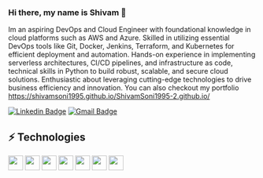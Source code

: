 ### Hi there, my name is Shivam 👋

<!-- Introduce yourself and give a brief introduction about yourself here.  Also include what tech you're interested in and what you are currently learning -->

Im an aspiring DevOps and Cloud Engineer with foundational knowledge in cloud platforms such as AWS and Azure. Skilled in utilizing essential DevOps tools like Git, Docker, Jenkins, Terraform, and Kubernetes for efficient deployment and automation. Hands-on experience in implementing serverless architectures, CI/CD pipelines, and infrastructure as code, technical skills in Python to build robust, scalable, and secure cloud solutions. Enthusiastic about leveraging cutting-edge technologies to drive business efficiency and innovation. You can also checkout my portfolio
https://shivamsoni1995.github.io/ShivamSoni1995-2.github.io/
<!-- Replace the fields below with the information requested. Remember to remove the encapsulating <> characters. For spaces in names, use %20 (e.g. Broadus%20Palmer) -->

[![Linkedin Badge](https://img.shields.io/badge/-Linkedin-blue?style=flat-square&logo=Linkedin&logoColor=white)](https://www.linkedin.com/in/shivam-soni-43661a242/)
[![Gmail Badge](https://img.shields.io/badge/-shivtrent800@gmail.com-c14438?style=flat-square&logo=Gmail&logoColor=white&link=mailto:shivtrent800@gmail.com)](mailto:shivtrent800@gmail.com)

## ⚡ Technologies

<!-- Check out the Badges folder for more badges -->

<!--![Amazon AWS](https://img.shields.io/badge/Amazon%20AWS-232F3E?style=flat-square&logo=amazon-aws)
![Git](https://img.shields.io/badge/-Git-black?style=flat-square&logo=git)
![GitHub](https://img.shields.io/badge/-GitHub-181717?style=flat-square&logo=github)
![Python](https://img.shields.io/badge/-Python-black?style=flat-square&logo=Python)
![Linux](https://img.shields.io/badge/Linux-FCC624?style=flat-square&logo=linux&logoColor=black)
![Docker](https://img.shields.io/badge/docker-%230db7ed.svg?style=for-the-badge&logo=docker&logoColor=white)
![Terraform](https://img.shields.io/badge/terraform-%235835CC.svg?style=for-the-badge&logo=terraform&logoColor=white) -->

<p>
  <img src="https://img.shields.io/badge/Amazon%20AWS-232F3E?style=flat-square&logo=amazon-aws" height="30">
  <img src="https://img.shields.io/badge/-Git-black?style=flat-square&logo=git" height="30">
  <img src="https://img.shields.io/badge/-GitHub-181717?style=flat-square&logo=github" height="30">
  <img src="https://img.shields.io/badge/-Python-black?style=flat-square&logo=Python" height="30">
  <img src="https://img.shields.io/badge/Linux-FCC624?style=flat-square&logo=linux&logoColor=black" height="30">
  <img src="https://img.shields.io/badge/docker-%230db7ed.svg?style=for-the-badge&logo=docker&logoColor=white" height="30">
  <img src="https://img.shields.io/badge/terraform-%235835CC.svg?style=for-the-badge&logo=terraform&logoColor=white" height="30">
</p>

<!-- Replace the fields below with the information requested. Remember to remove the encapsulating <> characters. -->
